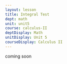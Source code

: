 ```yaml
---
layout: lesson
title: Integral Test
dept: math
unit: unit5
course: calculus-II
deptDisplay: Math
unitDisplay: Unit 5
courseDisplay: Calculus II
---
```


coming soon
